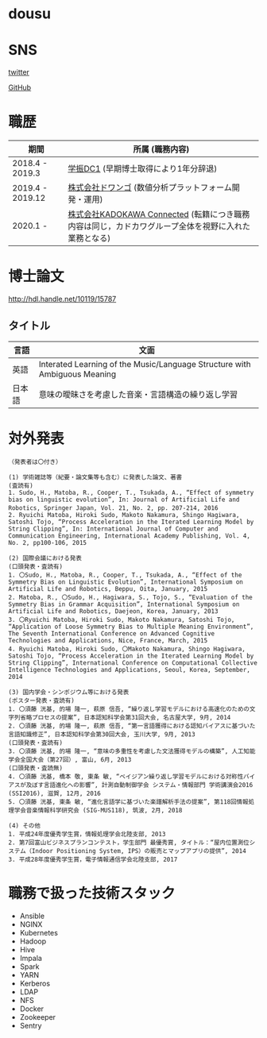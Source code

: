 # dousu

# SNS
[twitter](https://twitter.com/dousu11)

[GitHub](https://github.com/dousu)

# 職歴

|期間             |所属 (職務内容)                                                                                                      |
|-----------------|------------------------------------------------------------------------------------------------------------------ |
|2018.4  - 2019.3 | [学振DC1](https://kaken.nii.ac.jp/en/grant/KAKENHI-PROJECT-17J11198/) (早期博士取得により1年分辞退)                  |
|2019.4  - 2019.12| [株式会社ドワンゴ](https://dwango.co.jp/) (数値分析プラットフォーム開発・運用)                                         |
|2020.1  -        | [株式会社KADOKAWA Connected](https://kdx.co.jp/) (転籍につき職務内容は同じ，カドカワグループ全体を視野に入れた業務となる)|

# 博士論文
http://hdl.handle.net/10119/15787
## タイトル

|言語  |文面                                                                      |
|------|-------------------------------------------------------------------------|
|英語  |Interated Learning of the Music/Language Structure with Ambiguous Meaning|
|日本語|意味の曖昧さを考慮した音楽・言語構造の繰り返し学習                            |

# 対外発表
```
（発表者は〇付き）

(1) 学術雑誌等（紀要・論文集等も含む）に発表した論文、著書
(査読有)
1. Sudo, H., Matoba, R., Cooper, T., Tsukada, A., “Effect of symmetry bias on linguistic evolution”, In: Journal of Artificial Life and Robotics, Springer Japan, Vol. 21, No. 2, pp. 207-214, 2016　　　　　　　　　　
2. Ryuichi Matoba, Hiroki Sudo, Makoto Nakamura, Shingo Hagiwara, Satoshi Tojo, “Process Acceleration in the Iterated Learning Model by String Clipping”, In: International Journal of Computer and Communication Engineering, International Academy Publishing, Vol. 4, No. 2, pp100-106, 2015

(2) 国際会議における発表
(口頭発表・査読有)
1. 〇Sudo, H., Matoba, R., Cooper, T., Tsukada, A., “Effect of the Symmetry Bias on Linguistic Evolution”, International Symposium on Artificial Life and Robotics, Beppu, Oita, January, 2015
2. Matoba, R., 〇Sudo, H., Hagiwara, S., Tojo, S., “Evaluation of the Symmetry Bias in Grammar Acquisition”, International Symposium on Artificial Life and Robotics, Daejeon, Korea, January, 2013
3. 〇Ryuichi Matoba, Hiroki Sudo, Makoto Nakamura, Satoshi Tojo, “Application of Loose Symmetry Bias to Multiple Meaning Environment”, The Seventh International Conference on Advanced Cognitive Technologies and Applications, Nice, France, March, 2015
4. Ryuichi Matoba, Hiroki Sudo, 〇Makoto Nakamura, Shingo Hagiwara, Satoshi Tojo, “Process Acceleration in the Iterated Learning Model by String Clipping”, International Conference on Computational Collective Intelligence Technologies and Applications, Seoul, Korea, September, 2014

(3) 国内学会・シンポジウム等における発表
(ポスター発表・査読有)
1. 〇須藤 洸基, 的場 隆一, 萩原 信吾, “繰り返し学習モデルにおける高速化のための文字列省略プロセスの提案”, 日本認知科学会第31回大会, 名古屋大学, 9月, 2014
2. 〇須藤 洸基, 的場 隆一, 萩原 信吾, “第一言語獲得における認知バイアスに基づいた言語知識修正”, 日本認知科学会第30回大会, 玉川大学, 9月, 2013
(口頭発表・査読有)
3. 〇須藤 洸基, 的場 隆一, “意味の多重性を考慮した文法獲得モデルの構築”, 人工知能学会全国大会（第27回）, 富山, 6月, 2013
(口頭発表・査読無)
4. 〇須藤 洸基, 橋本 敬, 東条 敏, “ベイジアン繰り返し学習モデルにおける対称性バイアスが及ぼす言語進化への影響”, 計測自動制御学会 システム・情報部門 学術講演会2016 (SSI2016), 滋賀, 12月, 2016
5. 〇須藤 洸基, 東条 敏, “進化言語学に基づいた楽譜解析手法の提案”, 第118回情報処理学会音楽情報科学研究会 (SIG-MUS118), 筑波, 2月, 2018

(4) その他
1. 平成24年度優秀学生賞，情報処理学会北陸支部, 2013
2. 第7回富山ビジネスプランコンテスト，学生部門 最優秀賞, タイトル：“屋内位置測位システム（Indoor Positioning System, IPS）の販売とマップアプリの提供”, 2014
3. 平成28年度優秀学生賞，電子情報通信学会北陸支部, 2017
```
# 職務で扱った技術スタック
- Ansible
- NGINX
- Kubernetes
- Hadoop
- Hive
- Impala
- Spark
- YARN
- Kerberos
- LDAP
- NFS
- Docker
- Zookeeper
- Sentry
